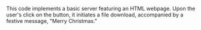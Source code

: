 This code implements a basic server featuring an HTML webpage. Upon the user's click on the button, it initiates a file download, accompanied by a festive message, "Merry Christmas."
